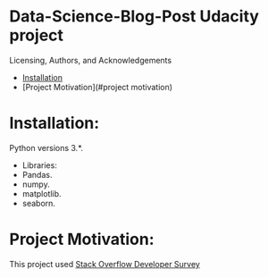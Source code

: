 # Data-Science-Blog-Post Udacity project 
Licensing, Authors, and Acknowledgements

- [Installation](#installation)
- [Project Motivation](#project motivation)



# Installation:
Python versions 3.*.
- Libraries:
- Pandas.
- numpy.
- matplotlib.
- seaborn.

# Project Motivation:
This project used [Stack Overflow Developer Survey](https://www.kaggle.com/stackoverflow/so-survey-2017/kernels?sortBy=voteCount&group=everyone&pageSize=20&datasetId=1406) 
